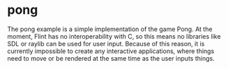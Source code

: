 # pong

The pong example is a simple implementation of the game Pong. At the moment, Flint has no interoperability with C, so this means no libraries like SDL or raylib can be used for user input. Because of this reason, it is currently impossible to create any interactive applications, where things need to move or be rendered at the same time as the user inputs things.
